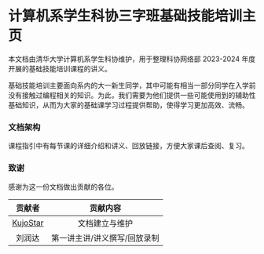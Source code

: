 # 计算机系学生科协三字班基础技能培训主页

本文档由清华大学计算机系学生科协维护，用于整理科协网络部 2023-2024 年度开展的基础技能培训课程的讲义。

基础技能培训主要面向系内的大一新生同学，其中可能有相当一部分同学在入学前没有接触过编程相关的知识。为此，我们需要为他们提供一些可能使用到的辅助性基础知识，从而为大家的基础课学习过程提供帮助，使得学习更加高效、流畅。

### 文档架构

课程指引中有每节课的详细介绍和讲义、回放链接，方便大家课后查阅、复习。

### 致谢
感谢为这一份文档做出贡献的各位。

| 贡献者 | 贡献内容 |
| :-: | :-: |
|[KujoStar](https://github.com/KujoStar)|文档建立与维护|
|刘润达|第一讲主讲/讲义撰写/回放录制|